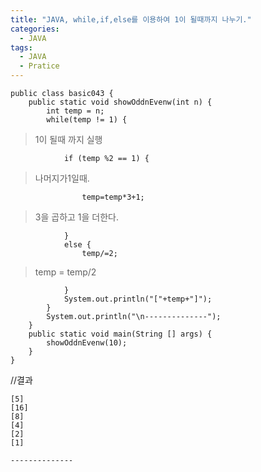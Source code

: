 ```yaml
---
title: "JAVA, while,if,else를 이용하여 1이 될때까지 나누기."
categories:
  - JAVA
tags:
  - JAVA
  - Pratice
---
```


	public class basic043 {
		public static void showOddnEvenw(int n) {
			int temp = n;
			while(temp != 1) {	
				
>1이 될때 까지 실행


				if (temp %2 == 1) { 

>나머지가1일때.

					temp=temp*3+1;	

>3을 곱하고 1을 더한다.

				}
				else {
					temp/=2;	

>temp = temp/2

				}
				System.out.println("["+temp+"]");
			}
			System.out.println("\n--------------");
		}
		public static void main(String [] args) {
			showOddnEvenw(10);
		}
	}

//결과

	[5]
	[16]
	[8]
	[4]
	[2]
	[1]

	--------------